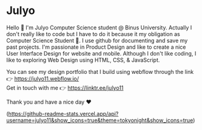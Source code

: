 # Julyo

Hello 👋
I'm Julyo Computer Science student @ Binus University. Actually I don't really like to code but I have to do it because it my obligation as Computer Science Student 🥲. I use github for documenting and save my past projects. I'm passionate in Product Design and like to create a nice User Interface Design for website and mobile. Although I don't like coding, I like to exploring Web Design using HTML, CSS, & JavaScript. 

You can see my design portfolio that I build using webflow through the link 👉 https://julyo11.webflow.io/ <br>
Get in touch with me 👉 https://linktr.ee/julyo11

Thank you and have a nice day ❤️

(https://github-readme-stats.vercel.app/api?username=julyo11&show_icons=true&theme=tokyonight&show_icons=true)
